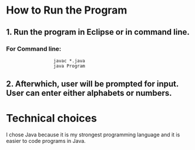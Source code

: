 # How to Run the Program

## 1. Run the program in Eclipse or in command line.
### For Command line:
```
                  javac *.java
                  java Program
```
## 2. Afterwhich, user will be prompted for input. User can enter either alphabets or numbers.

# Technical choices

I chose Java because it is my strongest programming language and it is easier to code programs in Java.
